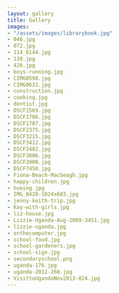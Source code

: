 ```yaml
---
layout: gallery
title: Gallery
images:
- "/assets/images/librarybook.jpg"
- 046.jpg
- 072.jpg
- 114_6144.jpg
- 138.jpg
- 426.jpg
- boys-running.jpg
- CIMG0598.jpg
- CIMG0631.jpg
- construction.jpg
- cooking.jpg
- dentist.jpg
- DSCF1569.jpg
- DSCF1706.jpg
- DSCF1787.jpg
- DSCF2375.jpg
- DSCF3215.jpg
- DSCF3412.jpg
- DSCF3482.jpg
- DSCF3806.jpg
- DSCF3900.jpg
- DSCF7458.jpg
- Fiona-Beach-MacGeagh.jpg
- happy-children.jpg
- hoeing.jpg
- IMG_0428-1024x683.jpg
- jenny-keith-trip.jpg
- Kay-with-girls.jpg
- liz-house.jpg
- Lizzie-Uganda-Aug-2009-3451.jpg
- lizzie-uganda.jpg
- onthecomputer.jpg
- school-food.jpg
- school-gardeners.jpg
- school-sign.jpg
- secondaryschool.png
- uganda-176.jpg
- uganda-2012-260.jpg
- VisittoUgandaNov2013-024.jpg
---
```

